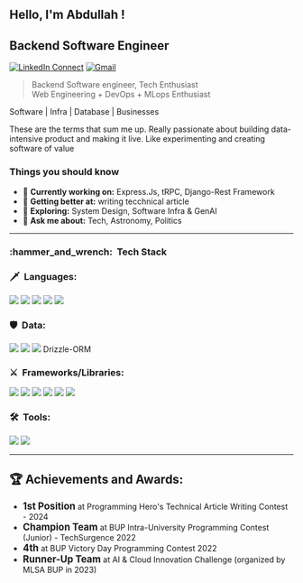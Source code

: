 
## Hello, I'm Abdullah !

## Backend Software Engineer 

[![LinkedIn Connect](https://img.shields.io/badge/%20-Connect-black?color=222244&labelColor=000000&logo=linkedin&logoColor=f5f7fe)](https://www.linkedin.com/in/adib08/)
[![Gmail](https://img.shields.io/badge/%20-Send%20Mail-black?color=222244&labelColor=000000&logo=gmail&logoColor=f5f7fe)](mailto:adib08@outlook.com?subject=From%20GitHub&&body=Hi,%20there.%20Found%20you%20on%20GitHub!%20Let's%20talk%20about...)


> Backend Software engineer, Tech Enthusiast <br/>
> Web Engineering + DevOps + MLops Enthusiast <br/>


Software | Infra | Database | Businesses 

These are the terms that sum me up. Really passionate about building data-intensive product and making it live. Like experimenting and creating software of value

### Things you should know

- 🔭 <b>Currently working on:</b> Express.Js, tRPC, Django-Rest Framework
- 🌱 <b>Getting better at:</b> writing tecchnical article
- 🤔 <b>Exploring:</b> System Design, Software Infra & GenAI
- 💬 <b>Ask me about:</b> Tech, Astronomy, Politics

---
<h3> :hammer_and_wrench: &nbsp;Tech Stack</h3>

### :dagger: &nbsp;Languages:
 ![](https://img.shields.io/badge/-Python-0A1A2F?style=flat&logo=python)
 ![](https://img.shields.io/badge/-JavaScript-0A1A2F?style=flat&logo=javascript)
 ![](https://img.shields.io/badge/-TypeScript-0A1A2F?style=flat&logo=typescript)
 ![](https://img.shields.io/badge/-Golang-0A1A2F?style=flat&logo=go)
 ![](https://img.shields.io/badge/-C++-0A1A2F?style=flat&logo=cplusplus)

### :shield: &nbsp;Data:
 ![](https://img.shields.io/badge/-MongoDB-0A1A2F?style=flat&logo=mongodb)
 ![](https://img.shields.io/badge/-PostgreSQL-0A1A2F?style=flat&logo=postgresql)
 ![](https://img.shields.io/badge/-Prisma-0A1A2F?style=flat&logo=prisma)
 Drizzle-ORM

### :crossed_swords: &nbsp;Frameworks/Libraries:
 ![](https://img.shields.io/badge/-Express.JS-0A1A2F?style=flat&logo=express)
 ![](https://img.shields.io/badge/-tRPC-0A1A2F?style=flat&logo=tRPC)
 ![](https://img.shields.io/badge/-Django-0A1A2F?style=flat&logo=django)
 ![](https://img.shields.io/badge/django--rest--framework-3.12.4-blue?style=for-the-badge&labelColor=333333&logo=django&logoColor=white&color=blue)
 ![](https://img.shields.io/badge/-React-0A1A2F?style=flat&logo=react)
 ![](https://img.shields.io/badge/-Node.JS-0A1A2F?style=flat&logo=node.js)

### :hammer_and_wrench: &nbsp;Tools:
![](https://img.shields.io/badge/-Git-0A1A2F?style=flat&logo=git)
![](https://img.shields.io/badge/-HTML-0A1A2F?style=flat&logo=html5)



---


## 🏆 Achievements and Awards:

<ul>
    <li> <strong style="font-size: 1.2em;">1st Position</strong> at Programming Hero's Technical Article Writing Contest - 2024 </li>
    <li> <strong style="font-size: 1.2em;">Champion Team</strong> at BUP Intra-University Programming Contest (Junior) - TechSurgence 2022 </li>
    <li>  <strong style="font-size: 1.2em;" style="color: blue;">4th</strong> at BUP Victory Day Programming Contest 2022  </li>
    <li>  <strong style="font-size: 1.2em;" style="color: blue;">Runner-Up Team</strong> at AI & Cloud Innovation Challenge (organized by MLSA BUP in 2023)  </li>
</ul>  

